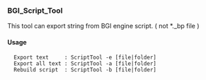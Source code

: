### BGI_Script_Tool
This tool can export string from BGI engine script. ( not *._bp file )
#### Usage
```
  Export text     : ScriptTool -e [file|folder]
  Export all text : ScriptTool -a [file|folder]
  Rebuild script  : ScriptTool -b [file|folder]
```
